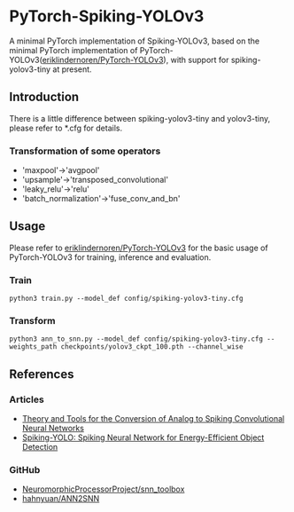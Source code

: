 # PyTorch-Spiking-YOLOv3
A minimal PyTorch implementation of Spiking-YOLOv3, based on the minimal PyTorch implementation of PyTorch-YOLOv3([eriklindernoren/PyTorch-YOLOv3](https://github.com/eriklindernoren/PyTorch-YOLOv3)), with support for spiking-yolov3-tiny at present.

## Introduction
There is a little difference between spiking-yolov3-tiny and yolov3-tiny, please refer to *.cfg for details.
### Transformation of some operators
+ 'maxpool'->'avgpool'
+ 'upsample'->'transposed_convolutional'
+ 'leaky_relu'->'relu'
+ 'batch_normalization'->'fuse_conv_and_bn'

## Usage
Please refer to [eriklindernoren/PyTorch-YOLOv3](https://github.com/eriklindernoren/PyTorch-YOLOv3) for the basic usage of PyTorch-YOLOv3 for training, inference and evaluation.
### Train
```
python3 train.py --model_def config/spiking-yolov3-tiny.cfg 
```
### Transform
```
python3 ann_to_snn.py --model_def config/spiking-yolov3-tiny.cfg --weights_path checkpoints/yolov3_ckpt_100.pth --channel_wise
```

## References
### Articles
+ [Theory and Tools for the Conversion of Analog to Spiking Convolutional Neural Networks](https://arxiv.org/abs/1612.04052)
+ [Spiking-YOLO: Spiking Neural Network for Energy-Efficient Object Detection](https://arxiv.org/abs/1903.06530)
### GitHub
+ [NeuromorphicProcessorProject/snn_toolbox](https://github.com/NeuromorphicProcessorProject/snn_toolbox)
+ [hahnyuan/ANN2SNN](http://git.wildz.cn/hahnyuan/ANN2SNN)
